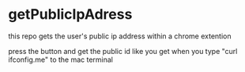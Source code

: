 # getPublicIpAdress
this repo gets the user's public ip address within a chrome extention

press the button and get the public id like you get when you type "curl ifconfig.me" to the mac terminal
